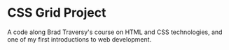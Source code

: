 # CSS Grid Project

A code along Brad Traversy's course on HTML and CSS technologies, and one of my first introductions to web development.
